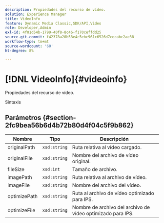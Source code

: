 ```yaml
---
description: Propiedades del recurso de vídeo.
solution: Experience Manager
title: VideoInfo
feature: Dynamic Media Classic,SDK/API,Video
role: Developer,Admin
exl-id: 4f01d54b-1799-40f8-8c46-f170ceffdd25
source-git-commit: f42378a20b58e4c5ebc961c6526d7cecabc2ae38
workflow-type: tm+mt
source-wordcount: '60'
ht-degree: 8%

---
```


# [!DNL VideoInfo]{#videoinfo}

Propiedades del recurso de vídeo.

Sintaxis

## Parámetros {#section-2fc9bea56b6d4b72b80d4f04c5f9b862}

| Nombre | Tipo | Descripción |
|---|---|---|
| originalPath | `xsd:string` | Ruta relativa al vídeo cargado. |
| originalFile | `xsd:string` | Nombre del archivo de vídeo original. |
| fileSize | `xsd:int` | Tamaño de archivo. |
| imagePath | `xsd:string` | Ruta relativa al archivo de vídeo. |
| imageFile | `xsd:string` | Nombre del archivo del vídeo. |
| optimizePath | `xsd:string` | Ruta al archivo de vídeo optimizado para IPS. |
| optimizeFile | `xsd:string` | Nombre de archivo del archivo de vídeo optimizado para IPS. |
